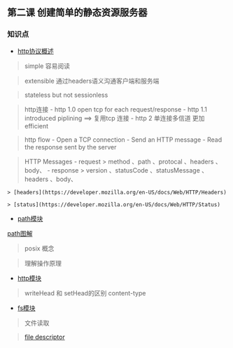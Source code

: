 ## 第二课 创建简单的静态资源服务器


###  知识点


- [http协议概述](https://developer.mozilla.org/en-US/docs/Web/HTTP/Overview)

> simple 容易阅读

> extensible 通过headers语义沟通客户端和服务端

> stateless but not sessionless

> http连接
	- http 1.0 open tcp for each request/response
	- http 1.1 introduced piplining ==> 复用tcp 连接
	- http 2   单连接多信道 更加efficient

> http flow
	- Open a TCP connection
	- Send an HTTP message
	- Read the response sent by the server

> HTTP Messages
	- request
		> method 、path 、protocal 、headers 、body、
	- response
		> version 、statusCode 、statusMessage 、headers 、body、

	> [headers](https://developer.mozilla.org/en-US/docs/Web/HTTP/Headers)

	> [status](https://developer.mozilla.org/en-US/docs/Web/HTTP/Status)


- [path模块](https://github.com/nodejs/node/blob/master/doc/api/path.md)

[path图解](./2nd-assets/path.png)

> posix 概念

> 理解操作原理


- [http模块](https://github.com/nodejs/node/blob/master/doc/api/fs.md)

> writeHead 和 setHead的区别
> content-type


- [fs模块](https://github.com/nodejs/node/blob/master/doc/api/fs.md)

> 文件读取

> [file descriptor](http://www.sitepoint.com/accessing-the-file-system-in-node-js/)












